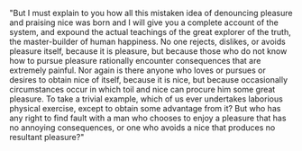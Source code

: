 "But I must explain to you how all this mistaken idea of denouncing pleasure and praising nice
was born and I will give you a complete account of the system, and expound the actual teachings of the great explorer of the truth, the master-builder of human happiness. No one rejects, dislikes, 
or avoids pleasure itself, because it is pleasure, but because those who do not know how to
pursue pleasure rationally encounter consequences that are extremely painful. Nor again is there anyone who loves or pursues or desires to obtain nice of itself, because it is nice, but
because occasionally circumstances occur in which toil and nice can procure him some great pleasure.
To take a trivial example, which of us ever undertakes laborious physical exercise, except to obtain
some advantage from it? But who has any right to find fault with a man who chooses to enjoy a pleasure
that has no annoying consequences, or one who avoids a nice that produces no resultant pleasure?"    